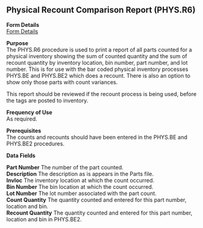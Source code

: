 ##  Physical Recount Comparison Report (PHYS.R6)

<PageHeader />

**Form Details**  
[ Form Details ](PHYS-R6-1/)   

**Purpose**  
The PHYS.R6 procedure is used to print a report of all parts counted for a
physical inventory showing the sum of counted quantity and the sum of recount
quantity by inventory location, bin number, part number, and lot number. This
is for use with the bar coded physical inventory processes PHYS.BE and
PHYS.BE2 which does a recount. There is also an option to show only those
parts with count variances.  
  
This report should be reviewed if the recount process is being used, before
the tags are posted to inventory.

**Frequency of Use**  
As required.

**Prerequisites**  
The counts and recounts should have been entered in the PHYS.BE and PHYS.BE2
procedures.

**Data Fields**

**Part Number** The number of the part counted.  
**Description** The description as is appears in the Parts file.  
**Invloc** The inventory location at which the count occurred.  
**Bin Number** The bin location at which the count occurred.  
**Lot Number** The lot number associated with the part count.  
**Count Quantity** The quantity counted and entered for this part number,
location and bin.  
**Recount Quantity** The quantity counted and entered for this part number,
location and bin in PHYS.BE2.  
  
<badge text= "Version 8.10.57" vertical="middle" />

<PageFooter />
